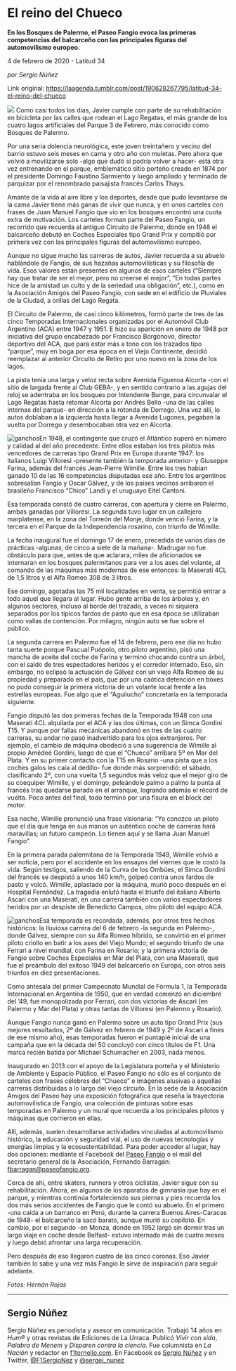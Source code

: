 # El reino del Chueco

**En los Bosques de Palermo, el Paseo Fangio evoca las primeras competencias del balcarceño con las principales figuras del automovilismo europeo.**

4 de febrero de 2020 - Latitud 34

_por Sergio Núñez_

Link original: https://laagenda.tumblr.com/post/190628267795/latitud-34-el-reino-del-chueco

![](https://64.media.tumblr.com/ee0adee73be133c578d88f5439c9092c/aaf24b9a2a2784a3-ad/s500x750/bebfd5dc9d4e198ba9cf2ecfaaf623b3321f48fc.jpg)
Como casi todos los días, Javier cumple con parte de su rehabilitación en bicicleta por las calles que rodean el Lago Regatas, el más grande de los cuatro lagos artificiales del Parque 3 de Febrero, más conocido como Bosques de Palermo.

Por una seria dolencia neurológica, este joven treintañero y vecino del barrio estuvo seis meses en cama y otro año con muletas. Pero ahora que volvió a movilizarse solo -algo que dudó si podría volver a hacer- está otra vez entrenando en el parque, emblemático sitio porteño creado en 1874 por el presidente Domingo Faustino Sarmiento y luego ampliado y terminado de parquizar por el renombrado paisajista francés Carlos Thays. 

Amante de la vida al aire libre y los deportes, desde que pudo levantarse de la cama Javier tiene más ganas de vivir que nunca, y en unos carteles con frases de Juan Manuel Fangio que vio en los bosques encontró una cuota extra de motivación. Los carteles forman parte del Paseo Fangio, un recorrido que recuerda al antiguo Circuito de Palermo, donde en 1948 el balcarceño debutó en Coches Especiales tipo Grand Prix y compitió por primera vez con las principales figuras del automovilismo europeo.

Aunque no sigue mucho las carreras de autos, Javier recuerda a su abuelo hablándole de Fangio, de sus hazañas automovilísticas y su filosofía de vida. Esos valores están presentes en algunos de esos carteles (“Siempre hay que tratar de ser el mejor, pero no creerse el mejor”, “En todas partes hice de la amistad un culto y de la seriedad una obligación”, etc.), como en la Asociación Amigos del Paseo Fangio, con sede en el edificio de Pluviales de la Ciudad, a orillas del Lago Regata. 

El Circuito de Palermo, de casi cinco kilómetros, formó parte de tres de las cinco Temporadas Internacionales organizadas por el Automóvil Club Argentino (ACA) entre 1947 y 1951. E hizo su aparición en enero de 1948 por iniciativa del grupo encabezado por Francisco Borgonovo, director deportivo del ACA, que para estar más a tono con los trazados tipo “parque”, muy en boga por esa época en el Viejo Continente, decidió reemplazar al anterior Circuito de Retiro por uno nuevo en la zona de los lagos.

La pista tenía una larga y veloz recta sobre Avenida Figueroa Alcorta -con el sitio de largada frente al Club GEBA-, y en sentido contrario a las agujas del reloj se adentraba en los bosques por Intendente Bunge, para circunvalar el Lago Regatas hasta retomar Alcorta por Andrés Bello -una de las calles internas del parque- en dirección a la rotonda de Dorrego. Una vez allí, lo autos doblaban a la izquierda hasta llegar a Avenida Lugones, pegaban la vuelta por Dorrego y desembocaban otra vez en Alcorta.

![ganchos](https://64.media.tumblr.com/5ade719043e8112928d2a957918d136a/aaf24b9a2a2784a3-98/s500x750/02b31a6bcf7744f07c3f775fb34aaf7a6669bb52.jpg)En 1948, el contingente que cruzó el Atlántico superó en número y calidad al del año precedente. Entre ellos estaban los tres pilotos más vencedores de carreras tipo Grand Prix en Europa durante 1947: los italianos Luigi Villoresi -presente también la temporada anterior- y Giuseppe Farina, además del francés Jean-Pierre Wimille. Entre los tres habían ganado 10 de las 16 competencias disputadas ese año. Entre los argentinos sobresalían Fangio y Oscar Gálvez, y de los países vecinos arribaron el brasileño Francisco “Chico” Landi y el uruguayo Eitel Cantoni. 

Esa temporada constó de cuatro carreras, con apertura y cierre en Palermo, ambas ganadas por Villoresi. La segunda tuvo lugar en un callejero marplatense, en la zona del Torreón del Monje, donde venció Farina, y la tercera en el Parque de la Independencia rosarino, con triunfo de Wimille.

La fecha inaugural fue el domingo 17 de enero, precedida de varios días de prácticas -algunas, de cinco a siete de la mañana-. Madrugar no fue obstáculo para que, antes de que aclarara, miles de aficionados se internaran en los bosques palermitanos para ver a los ases del volante, al comando de las máquinas más modernas de ese entonces: la Maserati 4CL de 1,5 litros y el Alfa Romeo 308 de 3 litros.

Ese domingo, agotadas las 75 mil localidades en venta, se permitió entrar a todo aquel que llegara al lugar. Hubo gente arriba de los árboles y, en algunos sectores, incluso al borde del trazado, a veces ni siquiera separados por los típicos fardos de pasto que en esa época se utilizaban como vallas de contención. Por milagro, ningún auto se fue sobre el público.

La segunda carrera en Palermo fue el 14 de febrero, pero ese día no hubo tanta suerte porque Pascual Puópolo, otro piloto argentino, pisó una mancha de aceite del coche de Farina y terminó chocando contra un árbol, con el saldo de tres espectadores heridos y el corredor internado. Eso, sin embargo, no eclipsó la actuación de Gálvez con un viejo Alfa Romeo de su propiedad y preparado en el país, que por una caótica detención en boxes no pudo conseguir la primera victoria de un volante local frente a las estrellas europeas. Fue algo que el “Aguilucho” concretaría en la temporada siguiente.

Fangio disputó las dos primeras fechas de la Temporada 1948 con una Maserati 4CL alquilada por el ACA y las dos últimas, con un Simca Gordini T15. Y aunque por fallas mecánicas abandonó en tres de las cuatro carreras, su andar no pasó inadvertido para los ojos extranjeros. Por ejemplo, el cambio de máquina obedeció a una sugerencia de Wimille al propio Amédeé Gordini, luego de que el “Chueco” arribara 5º en Mar del Plata. Y en su primer contacto con la T15 en Rosario -una pista que a los coches galos les caía al dedillo- fue donde más sorprendió: el sábado, clasificando 2º, con una vuelta 1,5 segundos más veloz que el mejor giro de su coequiper Wimille, y el domingo, peleándole palmo a palmo la punta al francés tras quedarse parado en el arranque, logrando además el récord de vuelta. Poco antes del final, todo terminó por una fisura en el block del motor.

Esa noche, Wimille pronunció una frase visionaria: “Yo conozco un piloto que el día que tenga en sus manos un auténtico coche de carreras hará maravillas; un futuro campeón. Lo tienen aquí y se llama Juan Manuel Fangio”.

En la primera parada palermitana de la Temporada 1949, Wimille volvió a ser noticia, pero por el accidente en los ensayos del viernes que le costó la vida. Según testigos, saliendo de la Curva de los Ombúes, el Simca Gordini del francés se despistó a unos 140 km/h, golpeó contra unos fardos de pasto y volcó. Wimille, aplastado por la máquina, murió poco después en el Hospital Fernández. La tragedia enlutó hasta el triunfo del italiano Alberto Ascari con una Maserati, en una carrera también con varios espectadores heridos por un despiste de Benedicto Campos, otro piloto del equipo ACA. 

![ganchos](https://64.media.tumblr.com/2fe64f4486ba9d24d1468ad4862539d2/aaf24b9a2a2784a3-b6/s500x750/fea0efbe41dc584474b270ee6ce90b4e8e8b703f.jpg)Esa temporada es recordada, además, por otros tres hechos históricos: la lluviosa carrera del 6 de febrero -la segunda en Palermo-, donde Gálvez, siempre con su Alfa Romeo híbrido, se convirtió en el primer piloto criollo en batir a los ases del Viejo Mundo; el segundo triunfo de una Ferrari a nivel mundial, con Farina en Rosario; y la primera victoria de Fangio sobre Coches Especiales en Mar del Plata, con una Maserati, que fue el preámbulo del exitoso 1949 del balcarceño en Europa, con otros seis triunfos en diez presentaciones.

Como antesala del primer Campeonato Mundial de Fórmula 1, la Temporada Internacional en Argentina de 1950, que en verdad comenzó en diciembre del ’49, fue monopolizada por Ferrari, con dos victorias de Ascari (en Palermo y Mar del Plata) y otras tantas de Villoresi (en Palermo y Rosario).

Aunque Fangio nunca ganó en Palermo sobre un auto tipo Grand Prix (sus mejores resultados, 2º de Gálvez en febrero de 1949 y 2º de Ascari a fines de ese mismo año), esas temporadas fueron el puntapié inicial de una campaña que en la década del 50 concluyó con cinco títulos de F1. Una marca recién batida por Michael Schumacher en 2003, nada menos.

Inaugurado en 2013 con el apoyo de la Legislatura porteña y el Ministerio de Ambiente y Espacio Público, el Paseo Fangio no sólo es el conjunto de carteles con frases célebres del “Chueco” e imágenes alusivas a aquellas carreras distribuidas a lo largo del viejo circuito. En la sede de la Asociación Amigos del Paseo hay una exposición fotográfica que reseña la trayectoria automovilística de Fangio, una colección de pinturas sobre esas temporadas en Palermo y un mural que recuerda a los principales pilotos y máquinas que corrieron en ellas. 

Allí, además, suelen desarrollarse actividades vinculadas al automovilismo histórico, la educación y seguridad vial, el uso de nuevas tecnologías y energías limpias y la ecosustentabilidad. Para poder acceder al lugar, hay dos opciones: mediante el Facebook del [Paseo Fangio](https://t.umblr.com/redirect?z=https%3A%2F%2Fwww.facebook.com%2Fpaseofangio%2F&t=ODhjNWIxMzg4NWNmNDE2OTQ2NWZhYTcwOGFlM2Y5ZDlkZjY2NmFiMixydkhLSkxYUw%3D%3D&b=t%3AXDz46txpppLgDp7rJlWQpw&p=https%3A%2F%2Flaagenda.tumblr.com%2Fpost%2F190628267795%2Flatitud-34-el-reino-del-chueco&m=1&ts=1705436888) o el mail del secretario general de la Asociación, Fernando Barragán: fbarragan@paseofangio.org.

Cerca de ahí, entre skaters, runners y otros ciclistas, Javier sigue con su rehabilitación. Ahora, en algunos de los aparatos de gimnasia que hay en el parque, y mientras continúa fortaleciendo sus piernas y pies recuerda los dos más serios accidentes de Fangio que le contó su abuelo. En el primero -una caída a un barranco en Perú, durante la carrera Buenos Aires-Caracas de 1948- el balcarceño la sacó barato, aunque murió su copiloto. En cambio, por el segundo -en Monza, donde en 1952 largó sin dormir tras un largo viaje en coche desde Belfast- estuvo internado más de cuatro meses y luego debió afrontar una larga recuperación.

Pero después de eso llegaron cuatro de las cinco coronas. Eso Javier también lo sabe y una vez más Fangio le sirve de inspiración para seguir adelante. 

*Fotos: Hernán Rojas*

  




---

 Sergio Núñez
-------------

 Sergio Núñez es periodista y asesor en comunicación. Trabajó 14 años en *Hum®* y otras revistas de Ediciones de La Urraca. Publicó *Vivir con sida*, *Palabra de Menem* y *Disparen contra la ciencia*. Fue columnista en *La Nación* y redactor en [f1tornello.com](http://www.f1tornello.com/). En Facebook es [Sergio Núñez](https://t.umblr.com/redirect?z=https%3A%2F%2Fwww.facebook.com%2Fsergionun&t=OTRjNGJlNzUwNmRiNWVlYmFiODkyY2RmZGJiODg4NGQ1MDJkMGI4MSxydkhLSkxYUw%3D%3D&b=t%3AXDz46txpppLgDp7rJlWQpw&p=https%3A%2F%2Flaagenda.tumblr.com%2Fpost%2F190628267795%2Flatitud-34-el-reino-del-chueco&m=1&ts=1705436888) y en Twitter, [@F1SergioNez](https://twitter.com/F1SergioNez) y [@sergei\_nunez](https://twitter.com/sergei_nunez)

